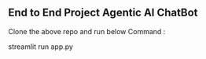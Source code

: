 ## End to End Project Agentic AI ChatBot 

Clone the above repo and run below Command :



streamlit run app.py
